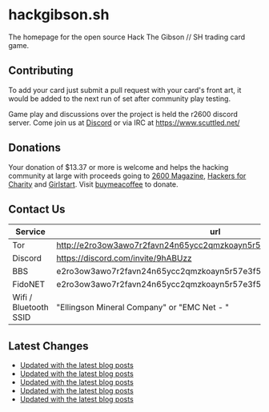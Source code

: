 # hackgibson.sh
The homepage for the open source Hack The Gibson // SH trading card game.


## Contributing

To add your card just submit a pull request with your card's front art, it would be added to the next run of set after community play testing.

Game play and discussions over the project is held the r2600 discord server. Come join us at [Discord](https://discord.com/invite/9hABUzz) or via IRC at https://www.scuttled.net/


## Donations

Your donation of $13.37 or more is welcome and helps the hacking community at large with proceeds going to [2600 Magazine](https://2600.com/), [Hackers for Charity](https://hackersforcharity.org) and [Girlstart](https://girlstart.org).  Visit [buymeacoffee](https://www.buymeacoffee.com/hackgibson.sh) to donate.


## Contact Us

Service | url
-|-
Tor | http://e2ro3ow3awo7r2favn24n65ycc2qmzkoayn5r57e3f56nvjwdcgg32ad.onion
Discord | https://discord.com/invite/9hABUzz
BBS | e2ro3ow3awo7r2favn24n65ycc2qmzkoayn5r57e3f56nvjwdcgg32ad.onion:23
FidoNET | e2ro3ow3awo7r2favn24n65ycc2qmzkoayn5r57e3f56nvjwdcgg32ad.onion:24554
Wifi / Bluetooth SSID | "Ellingson Mineral Company" or "EMC Net - <fidonet address>"

## Latest Changes
<!-- BLOG-POST-LIST:START -->
- [Updated with the latest blog posts](https://github.com/DFW2600/hackgibson.sh/commit/ebfae0ab8a06bb3ddf3475ecb398c5056460414c)
- [Updated with the latest blog posts](https://github.com/DFW2600/hackgibson.sh/commit/021d5510c7651511a0cf0f0970752dac6d380732)
- [Updated with the latest blog posts](https://github.com/DFW2600/hackgibson.sh/commit/09aa459c8355c74232ca18466f5e05294b7a64d5)
- [Updated with the latest blog posts](https://github.com/DFW2600/hackgibson.sh/commit/9078ba7a80a3c36a285e4e60750a96a8c35f29d8)
- [Updated with the latest blog posts](https://github.com/DFW2600/hackgibson.sh/commit/b81e63daca6a3d990495a58010d5e533a1470070)
<!-- BLOG-POST-LIST:END -->
